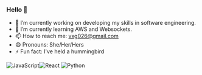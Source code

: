 ### Hello 👋

- 🔭 I’m currently working on developing my skills in software engineering.
- 🌱 I’m currently learning AWS and Websockets.
- 📫 How to reach me: vxg026@gmail.com
- 😄 Pronouns: She/Her/Hers
- ⚡ Fun fact: I've held a hummingbird


![JavaScript](https://img.shields.io/badge/javascript-%23323330.svg?style=for-the-badge&logo=javascript&logoColor=%23F7DF1E)![React](https://img.shields.io/badge/react-%2320232a.svg?style=for-the-badge&logo=react&logoColor=%2361DAFB)	![Python](https://img.shields.io/badge/python-3670A0?style=for-the-badge&logo=python&logoColor=ffdd54)
